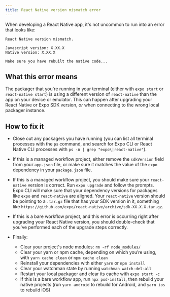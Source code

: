 ```yaml
---
title: React Native version mismatch error
---
```


When developing a React Native app, it's not uncommon to run into an error that looks like:

```
React Native version mismatch.

Javascript version: X.XX.X
Native version: X.XX.X

Make sure you have rebuilt the native code...
```

## What this error means

The packager that you're running in your terminal (either with `expo start` or `react-native start`) is using a different version of `react-native` than the app on your device or emulator. This can happen after upgrading your React Native or Expo SDK version, _or_ when connecting to the wrong local packager instance.

## How to fix it

- Close out any packagers you have running (you can list all terminal processes with the `ps` command, and search for Expo CLI or React Native CLI processes with `ps -A | grep "expo\|react-native"`).

- If this is a managed workflow project, either remove the `sdkVersion` field from your `app.json` file, or make sure it matches the value of the `expo` dependency in your `package.json` file.

- If this is a managed workflow project, you should make sure your `react-native` version is correct. Run `expo upgrade` and follow the prompts. Expo CLI will make sure that your dependency versions for packages like `expo` and `react-native` are aligned. Your `react-native` version should be pointing to a `.tar.gz` file that has your SDK version in it, something like `https://github.com/expo/react-native/archive/sdk-XX.X.X.tar.gz`.

- If this is a bare workflow project, and this error is occurring right after upgrading your React Native version, you should double-check that you've performed each of the upgrade steps correctly.

- Finally:
  - Clear your project's node modules: `rm -rf node_modules/`
  - Clear your yarn or npm cache, depending on which you’re using, with `yarn cache clean` or `npm cache clean`
  - Reinstall your dependencies with either `yarn` or `npm install`
  - Clear your watchman state by running `watchman watch-del-all`
  - Restart your local packager and clear its cache with `expo start -c`
  - If this is a bare workflow app, run `npx pod-install`, then rebuild your native projects (run `yarn android` to rebuild for Android, and `yarn ios` to rebuild iOS)
